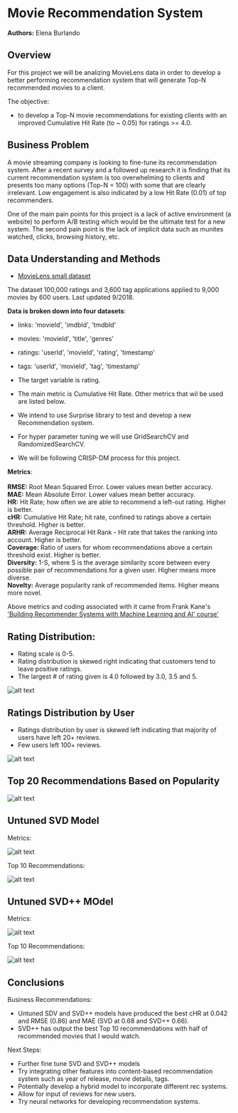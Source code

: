 # Movie Recommendation System

**Authors:** Elena Burlando

## Overview

For this project we will be analizing MovieLens data in order to develop a better performing recommendation system that will generate Top-N recommended movies to a client.

The objective:

* to develop a Top-N movie recommendations for existing clients with an improved Cumulative Hit Rate (to ~ 0.05) for ratings >= 4.0.


## Business Problem

A movie streaming company is looking to fine-tune its recommendation system. After a recent survey and a followed up research it is finding that its current recommendation system is too overwhelming to clients and presents too many options (Top-N = 100) with some that are clearly irrelevant. Low engagement is also indicated by a low Hit Rate (0.01) of top recommenders.

One of the main pain points for this project is a lack of active environment (a website) to perform A/B testing which would be the ultimate test for a new system. The second pain point is the lack of implicit data such as munites watched, clicks, browsing history, etc.


## Data Understanding and Methods

* [MovieLens small dataset](https://grouplens.org/datasets/movielens/latest/)

The dataset 100,000 ratings and 3,600 tag applications applied to 9,000 movies by 600 users. Last updated 9/2018. 

**Data is broken down into four datasets**: 
 * links: 'movieId', 'imdbId', 'tmdbId'
 * movies: 'movieId', 'title', 'genres' 
 * ratings: 'userId',  'movieId', 'rating', 'timestamp' 
 * tags: 'userId', 'movieId', 'tag', 'timestamp' 
 

* The target variable is rating.  
* The main metric is Cumulative Hit Rate. Other metrics that wil be used are listed below.  
* We intend to use Surprise library to test and develop a new Recommendation system.  
* For hyper parameter tuning we will use GridSearchCV and RandomizedSearchCV. 
* We will be following CRISP-DM process for this project. 


**Metrics**:\
\
**RMSE:**      Root Mean Squared Error. Lower values mean better accuracy.\
**MAE:**       Mean Absolute Error. Lower values mean better accuracy.\
**HR:**       Hit Rate; how often we are able to recommend a left-out rating. Higher is better.\
**cHR:**       Cumulative Hit Rate; hit rate, confined to ratings above a certain threshold. Higher is better.\
**ARHR:**      Average Reciprocal Hit Rank - Hit rate that takes the ranking into account. Higher is better.\
**Coverage:**  Ratio of users for whom recommendations above a certain threshold exist. Higher is better.\
**Diversity:** 1-S, where S is the average similarity score between every possible pair of recommendations for a given            user. Higher means more diverse.\
**Novelty:**   Average popularity rank of recommended items. Higher means more novel.

Above metrics and coding associated with it came from Frank Kane's ['Building Recommender Systems with Machine Learning and AI' course'](https://www.linkedin.com/learning/building-recommender-systems-with-machine-learning-and-ai/)


## Rating Distribution:

* Rating scale is 0-5. 
* Rating distribution is skewed right indicating that customers tend to leave positive ratings. 
* The largest # of rating given is 4.0 followed by 3.0, 3.5 and 5. 

![alt text](https://github.com/rusalka013/recommendation_project/blob/main/Visuals/Rating_Distribution.png)


## Ratings Distribution by User

* Ratings distribution by user is skewed left indicating that majority of users have left 20+ reviews. 
* Few users left 100+ reviews. 

![alt text](https://github.com/rusalka013/recommendation_project/blob/main/Visuals/Ratings_dist_by_user.png)


## Top 20 Recommendations Based on Popularity


![alt text](https://github.com/rusalka013/recommendation_project/blob/main/Visuals/Ratings_dist_by_movie.png)
 

## Untuned SVD Model

Metrics: 

![alt text](https://github.com/rusalka013/recommendation_project/blob/main/Visuals/SVD_metrics.png)

Top 10 Recommendations: 

![alt text](https://github.com/rusalka013/recommendation_project/blob/main/Visuals/SVD_recs.png)
 

## Untuned SVD++ MOdel 

Metrics:

![alt text](https://github.com/rusalka013/recommendation_project/blob/main/Visuals/SVDpp_metrics.png)

Top 10 Recommendations: 

![alt text](https://github.com/rusalka013/recommendation_project/blob/main/Visuals/SVDpp_recs.png)


## Conclusions

Business Recommendations: 

* Untuned SDV and SVD++ models have produced the best cHR at 0.042 and RMSE (0.86) and MAE (SVD at 0.68 and SVD++ 0.66). 
* SVD++ has output the best Top 10 recommendations with half of recommended movies that I would watch. 

Next Steps: 
* Further fine tune SVD and SVD++ models
* Try integrating other features into content-based recommendation system such as year of release, movie details, tags.
* Potentially develop a hybrid model to incorporate different rec systems. 
* Allow for input of reviews for new users. 
* Try neural networks for developing recommendation systems. 




